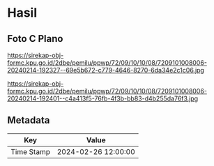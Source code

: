 # Hasil

## Foto C Plano

https://sirekap-obj-formc.kpu.go.id/2dbe/pemilu/ppwp/72/09/10/10/08/7209101008006-20240214-192327--69e5b672-c779-4646-8270-6da34e2c1c06.jpg

https://sirekap-obj-formc.kpu.go.id/2dbe/pemilu/ppwp/72/09/10/10/08/7209101008006-20240214-192401--c4a413f5-76fb-4f3b-bb83-d4b255da76f3.jpg


## Metadata

| Key        | Value               |
| ---------- | ------------------- |
| Time Stamp | 2024-02-26 12:00:00 |



